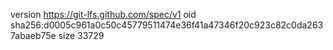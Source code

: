 version https://git-lfs.github.com/spec/v1
oid sha256:d0005c961a0c50c45779511474e36f41a47346f20c923c82c0da2637abaeb75e
size 33729
